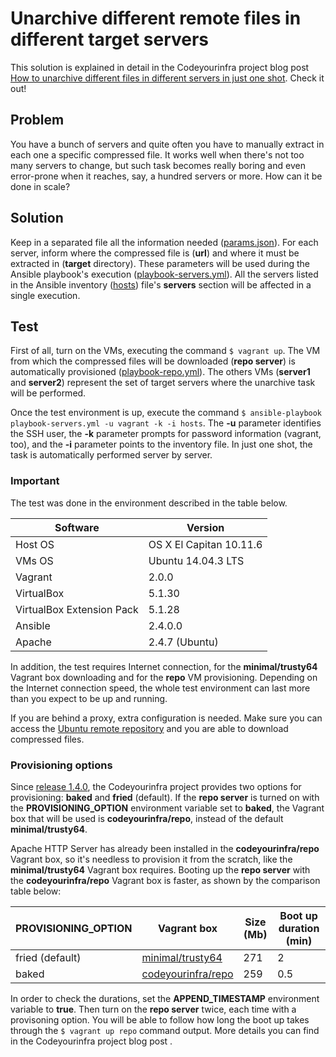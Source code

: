 # Unarchive different remote files in different target servers

This solution is explained in detail in the Codeyourinfra project blog post [How to unarchive different files in different servers in just one shot](http://codeyourinfra.today/how-to-unarchive-different-files-in-different-servers-in-just-one-shot). Check it out!

## Problem

You have a bunch of servers and quite often you have to manually extract in each one a specific compressed file. It works well when there's not too many servers to change, but such task becomes really boring and even error-prone when it reaches, say, a hundred servers or more. How can it be done in scale?

## Solution

Keep in a separated file all the information needed ([params.json](https://github.com/esign-consulting/codeyourinfra/blob/master/unarchive_from_url_param/params.json)). For each server, inform where the compressed file is (**url**) and where it must be extracted in (**target** directory). These parameters will be used during the Ansible playbook's execution ([playbook-servers.yml](https://github.com/esign-consulting/codeyourinfra/blob/master/unarchive_from_url_param/playbook-servers.yml)). All the servers listed in the Ansible inventory ([hosts](https://github.com/esign-consulting/codeyourinfra/blob/master/unarchive_from_url_param/hosts)) file's **servers** section will be affected in a single execution.

## Test

First of all, turn on the VMs, executing the command `$ vagrant up`. The VM from which the compressed files will be downloaded (**repo server**) is automatically provisioned ([playbook-repo.yml](https://github.com/esign-consulting/codeyourinfra/blob/master/unarchive_from_url_param/playbook-repo.yml)). The others VMs (**server1** and **server2**) represent the set of target servers where the unarchive task will be performed.

Once the test environment is up, execute the command `$ ansible-playbook playbook-servers.yml -u vagrant -k -i hosts`. The **-u** parameter identifies the SSH user, the **-k** parameter prompts for password information (vagrant, too), and the **-i** parameter points to the inventory file. In just one shot, the task is automatically performed server by server.

### Important

The test was done in the environment described in the table below.

Software | Version
--- | -----
Host OS | OS X El Capitan 10.11.6
VMs OS | Ubuntu 14.04.3 LTS
Vagrant | 2.0.0
VirtualBox | 5.1.30
VirtualBox Extension Pack | 5.1.28
Ansible | 2.4.0.0
Apache | 2.4.7 (Ubuntu)

In addition, the test requires Internet connection, for the **minimal/trusty64** Vagrant box downloading and for the **repo** VM provisioning. Depending on the Internet connection speed, the whole test environment can last more than you expect to be up and running.

If you are behind a proxy, extra configuration is needed. Make sure you can access the [Ubuntu remote repository](http://us.archive.ubuntu.com) and you are able to download compressed files.

### Provisioning options

Since [release 1.4.0](https://github.com/esign-consulting/codeyourinfra/tree/1.4.0), the Codeyourinfra project provides two options for provisioning: **baked** and **fried** (default). If the **repo server** is turned on with the **PROVISIONING_OPTION** environment variable set to **baked**, the Vagrant box that will be used is **codeyourinfra/repo**, instead of the default **minimal/trusty64**.

Apache HTTP Server has already been installed in the **codeyourinfra/repo** Vagrant box, so it's needless to provision it from the scratch, like the **minimal/trusty64** Vagrant box requires. Booting up the **repo server** with the **codeyourinfra/repo** Vagrant box is faster, as shown by the comparison table below:

PROVISIONING_OPTION | Vagrant box | Size (Mb) | Boot up duration (min)
------------------- | ----------- | --------- | ----------------------
fried (default) | [minimal/trusty64](https://app.vagrantup.com/minimal/boxes/trusty64/versions/14.04.3) | 271 | 2
baked | [codeyourinfra/repo](https://app.vagrantup.com/codeyourinfra/boxes/repo/versions/1.0) | 259 | 0.5

In order to check the durations, set the **APPEND_TIMESTAMP** environment variable to **true**. Then turn on the **repo server** twice, each time with a provisoning option. You will be able to follow how long the boot up takes through the `$ vagrant up repo` command output. More details you can find in the Codeyourinfra project blog post []().
